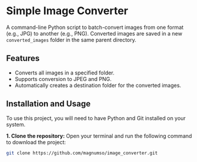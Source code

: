 # Simple Image Converter

A command-line Python script to batch-convert images from one format (e.g., JPG) to another (e.g., PNG). Converted images are saved in a new `converted_images` folder in the same parent directory.

## Features

-   Converts all images in a specified folder.
-   Supports conversion to JPEG and PNG.
-   Automatically creates a destination folder for the converted images.

## Installation and Usage

To use this project, you will need to have Python and Git installed on your system.

**1. Clone the repository:**
Open your terminal and run the following command to download the project:
```bash
git clone https://github.com/magnumso/image_converter.git
